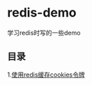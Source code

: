 # redis-demo
学习redis时写的一些demo

## 目录
1.[使用redis缓存cookies令牌](https://github.com/sucaiji/redis-demo/tree/master/cookie-cache)
